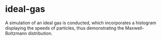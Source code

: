 # ideal-gas
A simulation of an ideal gas is conducted, which incorporates a histogram displaying the speeds of particles, thus demonstrating the Maxwell-Boltzmann distribution.
